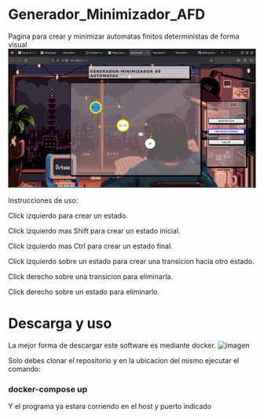# Generador_Minimizador_AFD
Pagina para crear y minimizar automatas finitos deterministas de forma visual
![imagen](./IMG/Web.png)


Instrucciones de uso:  

Click izquierdo para crear un estado.  

Click izquierdo mas Shift para crear un estado inicial.  

Click izquierdo mas Ctrl para crear un estado final.  

Click izquierdo sobre un estado para crear una transicion hacia otro estado.  

Click derecho sobre una transicion para eliminarla.  

Click derecho sobre un estado para eliminarlo. 

# Descarga y uso
La mejor forma de descargar este software es mediante docker.
![imagen](https://www.cloudsavvyit.com/p/uploads/2021/04/075c8694.jpeg?height=200p&trim=2,2,2,2)

Solo debes clonar el repositorio y en la ubicacion del mismo ejecutar el comando:

### docker-compose up

Y el programa ya estara corriendo en el host y puerto indicado